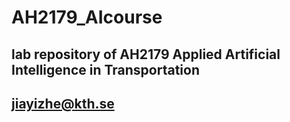 # AH2179_AIcourse

## lab repository of AH2179 Applied Artificial Intelligence in Transportation

## jiayizhe@kth.se
